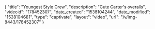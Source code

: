 {
    "title": "Youngest Style Crew",
    "description": "Cute Carter's overalls",
    "videoid": "178452307",
    "date_created": "1538104244",
    "date_modified": "1538104681",
    "type": "captivate",
    "layout": "video",
    "url": "\/v\/img-8443\/178452307"
}